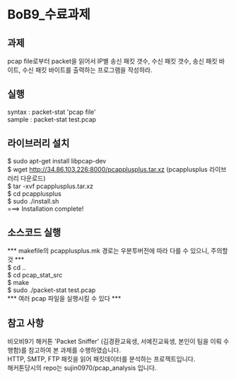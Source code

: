 # BoB9_수료과제

## 과제
pcap file로부터 packet을 읽어서 IP별 송신 패킷 갯수, 수신 패킷 갯수, 송신 패킷 바이트, 수신 패킷 바이트를 출력하는 프로그램을 작성하라.

## 실행
syntax : packet-stat 'pcap file' <br>
sample : packet-stat test.pcap

## 라이브러리 설치
$ sudo apt-get install libpcap-dev <br>
$ wget http://34.86.103.226:8000/pcapplusplus.tar.xz (pcapplusplus 라이브러리 다운로드)<br>
$ tar -xvf pcapplusplus.tar.xz <br>
$ cd pcapplusplus  <br>
$ sudo ./install.sh  <br> 
===>   Installation complete!   <br>

## 소스코드 실행
*** makefile의 pcapplusplus.mk 경로는 우분투버전에 따라 다를 수 있으니, 주의할 것 *** <br>
$ cd ..<br>
$ cd pcap_stat_src  <br>
$ make  <br>
$ sudo ./packet-stat test.pcap <br>
*** 여러 pcap 파일을 실행시킬 수 있다 ***

## 참고 사항
비오비9기 해커톤 'Packet Sniffer' (김경환교육생, 서예진교육생, 본인이 팀을 이뤄 수행함)를 참고하여 본 과제를 수행하였습니다. <br>
HTTP, SMTP, FTP 패킷을 읽어 패킷데이터를 분석하는 프로젝트입니다.<br>
해커톤당시의 repo는 sujin0970/pcap_analysis 입니다.
